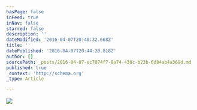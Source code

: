 ```yaml
---
hasPage: false
inFeed: true
inNav: false
starred: false
description: ''
dateModified: '2016-04-07T20:40:32.668Z'
title: ''
datePublished: '2016-04-07T20:44:20.818Z'
author: []
sourcePath: _posts/2016-04-07-ec7074f7-8a74-430c-b23b-6d84ab4a369d.md
published: true
_context: 'http://schema.org'
_type: Article

---
```

![](https://the-grid-user-content.s3-us-west-2.amazonaws.com/3bbce5dd-9233-4f17-b0e8-21dfc18246ad.jpg)